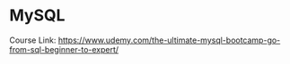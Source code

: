 # MySQL

Course Link: https://www.udemy.com/the-ultimate-mysql-bootcamp-go-from-sql-beginner-to-expert/

